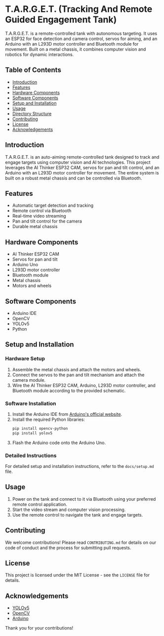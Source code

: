 # T.A.R.G.E.T. (Tracking And Remote Guided Engagement Tank)
T.A.R.G.E.T. is a remote-controlled tank with autonomous targeting. It uses an ESP32 for face detection and camera control, servos for aiming, and an Arduino with an L293D motor controller and Bluetooth module for movement. Built on a metal chassis, it combines computer vision and robotics for dynamic interactions.

## Table of Contents
- [Introduction](#introduction)
- [Features](#features)
- [Hardware Components](#hardware-components)
- [Software Components](#software-components)
- [Setup and Installation](#setup-and-installation)
- [Usage](#usage)
- [Directory Structure](#directory-structure)
- [Contributing](#contributing)
- [License](#license)
- [Acknowledgements](#acknowledgements)

## Introduction
T.A.R.G.E.T. is an auto-aiming remote-controlled tank designed to track and engage targets using computer vision and AI technologies. This project leverages the AI Thinker ESP32 CAM, servos for pan and tilt control, and an Arduino with an L293D motor controller for movement. The entire system is built on a robust metal chassis and can be controlled via Bluetooth.

## Features
- Automatic target detection and tracking
- Remote control via Bluetooth
- Real-time video streaming
- Pan and tilt control for the camera
- Durable metal chassis

## Hardware Components
- AI Thinker ESP32 CAM
- Servos for pan and tilt
- Arduino Uno
- L293D motor controller
- Bluetooth module
- Metal chassis
- Motors and wheels

## Software Components
- Arduino IDE
- OpenCV
- YOLOv5
- Python

## Setup and Installation

### Hardware Setup
1. Assemble the metal chassis and attach the motors and wheels.
2. Connect the servos to the pan and tilt mechanism and attach the camera module.
3. Wire the AI Thinker ESP32 CAM, Arduino, L293D motor controller, and Bluetooth module according to the provided schematic.

### Software Installation
1. Install the Arduino IDE from [Arduino's official website](https://www.arduino.cc/en/software).
2. Install the required Python libraries:
    ```sh
    pip install opencv-python
    pip install yolov5
    ```
3. Flash the Arduino code onto the Arduino Uno.

### Detailed Instructions
For detailed setup and installation instructions, refer to the `docs/setup.md` file.

## Usage
1. Power on the tank and connect to it via Bluetooth using your preferred remote control application.
2. Start the video stream and computer vision processing.
3. Use the remote control to navigate the tank and engage targets.

## Contributing
We welcome contributions! Please read `CONTRIBUTING.md` for details on our code of conduct and the process for submitting pull requests.

## License
This project is licensed under the MIT License - see the `LICENSE` file for details.

## Acknowledgements
- [YOLOv5](https://github.com/ultralytics/yolov5)
- [OpenCV](https://opencv.org/)
- [Arduino](https://www.arduino.cc/)

Thank you for your contributions!

